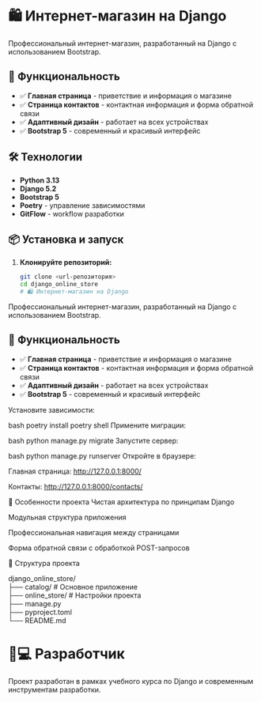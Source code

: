# 🛍️ Интернет-магазин на Django

Профессиональный интернет-магазин, разработанный на Django с использованием Bootstrap.

## 🚀 Функциональность

- ✅ **Главная страница** - приветствие и информация о магазине
- ✅ **Страница контактов** - контактная информация и форма обратной связи
- ✅ **Адаптивный дизайн** - работает на всех устройствах
- ✅ **Bootstrap 5** - современный и красивый интерфейс

## 🛠️ Технологии

- **Python 3.13**
- **Django 5.2**
- **Bootstrap 5**
- **Poetry** - управление зависимостями
- **GitFlow** - workflow разработки

## 📦 Установка и запуск

1. **Клонируйте репозиторий:**
   ```bash
   git clone <url-репозитория>
   cd django_online_store
   # 🛍️ Интернет-магазин на Django

Профессиональный интернет-магазин, разработанный на Django с использованием Bootstrap.

## 🚀 Функциональность

- ✅ **Главная страница** - приветствие и информация о магазине
- ✅ **Страница контактов** - контактная информация и форма обратной связи
- ✅ **Адаптивный дизайн** - работает на всех устройствах
- ✅ **Bootstrap 5** - современный и красивый интерфейс

Установите зависимости:

bash
poetry install
poetry shell
Примените миграции:

bash
python manage.py migrate
Запустите сервер:

bash
python manage.py runserver
Откройте в браузере:

Главная страница: http://127.0.0.1:8000/

Контакты: http://127.0.0.1:8000/contacts/

🌟 Особенности проекта
Чистая архитектура по принципам Django

Модульная структура приложения

Профессиональная навигация между страницами

Форма обратной связи с обработкой POST-запросов

📁 Структура проекта

django_online_store/  
├── catalog/           # Основное приложение  
├── online_store/     # Настройки проекта  
├── manage.py  
├── pyproject.toml  
└── README.md  
# 👩💻 Разработчик  
Проект разработан в рамках учебного курса по Django и современным инструментам разработки.
